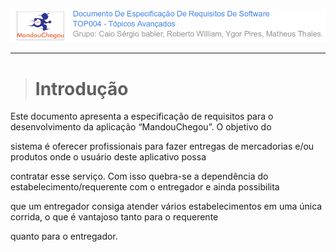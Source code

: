 ![](/assets/logo_mandou_chegou.png)

---

> # Introdução



Este documento apresenta a especificação de requisitos para o desenvolvimento da aplicação “MandouChegou”. O objetivo do

sistema é oferecer profissionais para fazer entregas de mercadorias e/ou produtos onde o usuário deste aplicativo possa

contratar esse serviço. Com isso quebra-se a dependência do estabelecimento/requerente com o entregador e ainda possibilita

que um entregador consiga atender vários estabelecimentos em uma única corrida, o que é vantajoso tanto para o requerente

quanto para o entregador.

